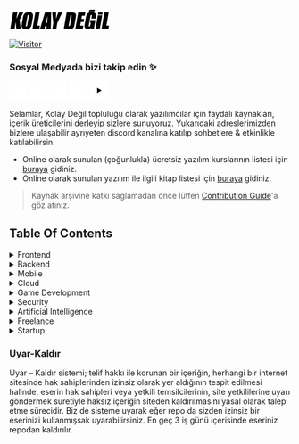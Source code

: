 <img src="images/kolaydegil-logo.png" alt="Kolay Değil logo" />

[![Visitor](https://visitor-badge.laobi.icu/badge?page_id=Kolay-Degil.yazilimcilar-icin-kaynak-arsivi)](#)

### Sosyal Medyada bizi takip edin ✨

<a href="https://x.com/kolaydegil19" target="_blank"><img src="images/x.png" width="32" alt="Kolay değil X" /></a>
<a href="https://instagram.com/kolaydegil19" target="_blank"><img src="images/instagram.png" width="32" alt="Kolay değil instagram" /></a>
<a href="https://www.facebook.com/kolaydegil19" target="_blank"><img src="images/facebook.png" width="32" height="32" alt="Kolay değil facebook" /></a>
<a href="https://discord.gg/GFKMreESRg" target="_blank"><img src="images/discord.png" width="32" alt="Kolay değil discord" /></a>
<a href="https://www.youtube.c
om/kolaydegil" target="_blank"><img src="images/youtube.png" width="32" height="32" alt="Kolay değil youtube" /></a>

Selamlar, Kolay Değil topluluğu olarak yazılımcılar için faydalı kaynakları, içerik üreticilerini derleyip sizlere sunuyoruz. Yukarıdaki adreslerimizden bizlere ulaşabilir ayrıyeten discord kanalına katılıp sohbetlere & etkinlikle katılabilirsin.

- Online olarak sunulan (çoğunlukla) ücretsiz yazılım kurslarının listesi için [buraya](./COURSES.md) gidiniz.
- Online olarak sunulan yazılım ile ilgili kitap listesi için [buraya](./BOOKS.md) gidiniz.

> Kaynak arşivine katkı sağlamadan önce lütfen [Contribution Guide](./CONTRIBUTING.md)'a göz atınız.

## Table Of Contents

<details>
<summary>Frontend</summary>

- [[EN] Shadcn UI](https://ui.shadcn.com/) - Shadcn UI, React için tasarlanmış, erişilebilir, özelleştirilebilir ve kullanımı kolay bir component kütüphanesidir.

</details>

<details>
<summary>Backend</summary>  
## Çok yakında..
</details>

<details>
<summary>Mobile</summary>  
## Çok yakında..
</details>

<details>
<summary>Cloud</summary>  
## Çok yakında..
</details>

<details>
<summary>Game Development</summary>  
## Çok yakında..
</details>

<details>
<summary>Security</summary>  
## Çok yakında..
</details>

<details>
<summary>Artificial Intelligence</summary>  
## Çok yakında..
</details>

<details>
<summary>Freelance</summary>  
## Çok yakında..
</details>

<details>
<summary>Startup</summary>  
## Çok yakında..
</details>

### Uyar-Kaldır

Uyar – Kaldır sistemi; telif hakkı ile korunan bir içeriğin, herhangi bir internet sitesinde hak sahiplerinden izinsiz olarak yer aldığının tespit edilmesi halinde, eserin hak sahipleri veya yetkili temsilcilerinin, site yetkililerine uyarı göndermek suretiyle haksız içeriğin siteden kaldırılmasını yasal olarak talep etme sürecidir. Biz de sisteme uyarak eğer repo da sizden izinsiz bir eserinizi kullanmışsak uyarabilirsiniz. En geç 3 iş günü içerisinde eseriniz repodan kaldırılır.
